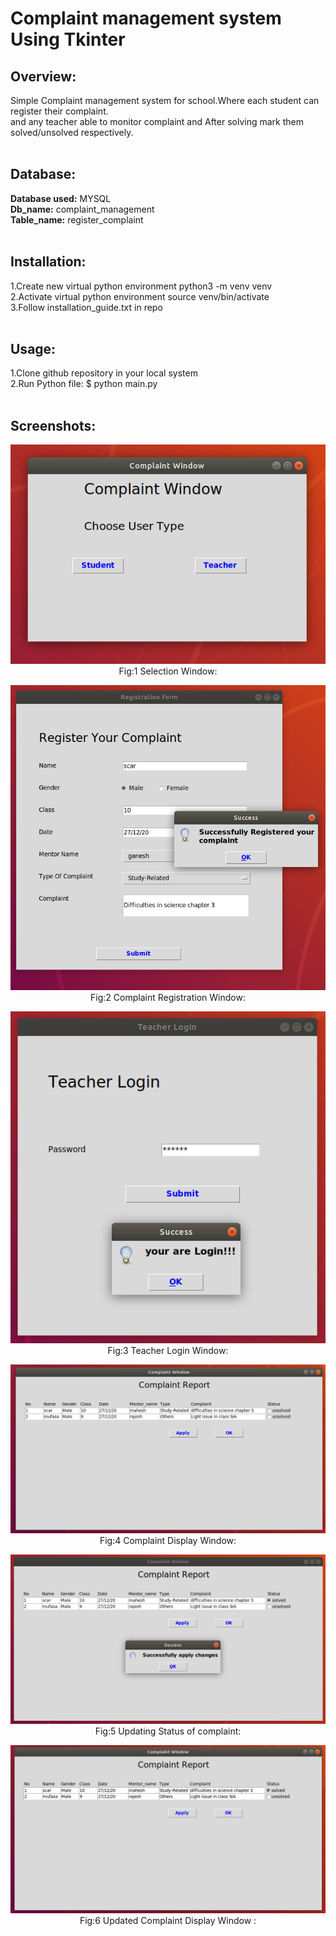 # Complaint management system Using Tkinter

<h2>Overview:</h2>
Simple Complaint management system for school.Where each student can register their complaint.<br>
and any teacher able to monitor complaint and After solving mark them solved/unsolved respectively.<br><br>

<h2>Database:</h2>

**Database used:** MYSQL<br>
**Db_name:** complaint_management<br>
**Table_name:** register_complaint<br><br>


<h2>Installation:</h2>
1.Create new virtual python environment python3 -m venv venv<br>
2.Activate virtual python environment source venv/bin/activate<br>
3.Follow installation_guide.txt in repo<br><br>

<h2>Usage:</h2>
1.Clone github repository in your local system<br>
2.Run Python file: $ python main.py<br><br>

<h2>Screenshots: </h2>
<p align="center">
 <img src="Images/first_window.png"></img><br>
 Fig:1 Selection Window:<br>
</p>
<p align="center">
 <img src="Images/1.png"></img><br>
 Fig:2 Complaint Registration Window:<br>
</p>
<p align="center">
 <img src="Images/3.png"></img><br>
 Fig:3 Teacher Login Window:<br>
</p>
<p align="center">
 <img src="Images/7.png"></img><br>
 Fig:4 Complaint Display Window:<br>
</p>
<p align="center">
 <img src="Images/5.png"></img><br>
 Fig:5 Updating Status of complaint:<br>
</p>
<p align="center">
 <img src="Images/6.png"></img><br>
 Fig:6 Updated Complaint Display Window :<br>
</p>

